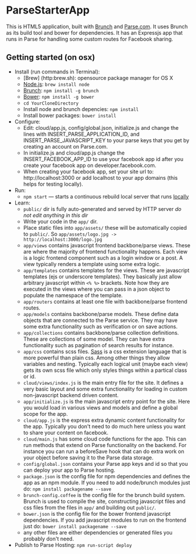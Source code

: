 # ParseStarterApp

This is HTML5 application, built with [Brunch](http://brunch.io) and [Parse.com](http://parse.com).  It uses Brunch as its build tool and bower for dependencies. It has an Expressjs app that runs in Parse for handling some custom routes for Facebook sharing. 

## Getting started (on osx)
* Install (run commands in Terminal):
	* [Brew] (http:brew.sh):  opensource package manager for OS X
    * [Node.js](http://nodejs.org): `brew install node` 
    * [Brunch](http://brunch.io): `npm install -g brunch`
    * [Bower](http://bower.io): `npm install -g bower`
    * `cd YourCloneDirectory`
    * Install node and brunch depencies: `npm install`
    * Install bower packages: `bower install`
* Configure:
	* Edit:  cloud/app.js, config/global.json, initialize.js
	and change the lines with INSERT_PARSE_APPLICATION_ID, and INSERT_PARSE_JAVASCRIPT_KEY
	to your parse keys that you get by creating an account on Parse.com. 
	* In initialize.js and cloud/app.js change the INSERT_FACEBOOK_APP_ID to use your facebook app id after you create your facebook app on developer.facebook.com.
	* When creating your facebook app, set your site url to: http://localhost:3000 or add localhost to your app domains  (this helps for testing locally). 
* Run:
	* `npm start` — starts a continuous rebuild local server that runs [locally](http://localhost:3000/)	
* Learn:
    * `public/` dir is fully auto-generated and served by HTTP server *do not edit anything in this dir*
    * Write your code in the `app/` dir.
    * Place static files into `app/assets/` these will be automatically copied to `public/`. So `app/assets/logo.jpg -> http://localhost:3000/logo.jpg`
    * `app/views` contains javascript frontend backbone/parse views.  These are where the majority of frontend functionality happens.  Each view is a logic frontend component such as a login window or a post.  A view typically renders a template using some extra logic. 
    * `app/templates` contains templates for the views.  These are javascript templates (ejs or underscore templates).  They basically just allow arbitrary javascript within `<% %>` brackets. Note how they are executed in the views where you can pass in a json object to populate the namespace of the template. 
    * `app/routers` contains at least one file with backbone/parse frontend routes.
    * `app/models` contains backbone/parse models.  These define data objects that are connected to the Parse service. They may have some extra functionality such as verification or on save actions.
    * `app/collections`  contains backbone/parse collection definitions.  These are collections of some model.  They can have extra functionality such as pagination of search results for instance.
    * `app/css` contains scss files.  [Sass](http://sass-lang.org) is a css extension language that is more powerful than plain css.  Among other things they allow variables and nesting.  Typically each logical unit (maybe each view) gets its own scss file which only styles things within a partical class or id.
    * `cloud/views/index.js`  is the main entry file for the site.  It defines a very basic layout and some extra functionality for loading in custom non-javascript backend driven content.
    * `app/initialize.js` is the main javascript entry point for the site.  Here you would load in various views and models and define a global scope for the app.  
    * `cloud/app.js`  is the express extra dynamic content functionality for the app.  Typically you don't need to do much here unless you want to share your content on facebook.
    * `cloud/main.js` has some cloud code functions for the app.  This can run methods that extend on Parse functionality on the backend. For instance you can run a beforeSave hook that can do extra work on your object before saving it to the Parse data storage.
    * `config/global.json` contains your Parse app keys and id so that you can deploy your app to Parse hosting. 
    * `package.json` is the config file for npm dependencies and defines the app as an npm module.  If you need to add node/brunch modules just do: `npm install packagename --save`
    * `brunch-config.coffee` is the config file for the brunch build system. Brunch is used to compile the site, constructing javascript files and css files from the files in `app/` and building out `public/`.
    * `bower.json` is the config file for the bower frontend javascript dependencies. If you add javascript modules to run on the frontend just do:  `bower install packagename --save`
    * any other files are either dependencies or generated files you probably don't need.  
* Publish to Parse Hosting:   `npm run-script deploy`

